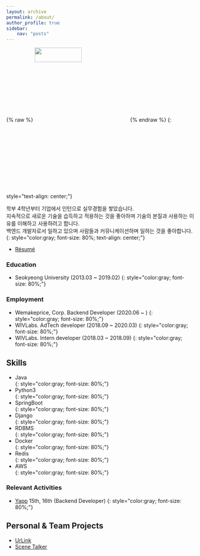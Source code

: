 ```yaml
---
layout: archive
permalink: /about/
author_profile: true
sidebar:
    nav: "posts"
---
```


{% raw %} <img src="https://chohongjae.github.io/assets/img/about.jpeg" alt="" width="50%" height="10%" align="center"> {% endraw %}
{: style="text-align: center;"}

학부 4학년부터 기업에서 인턴으로 실무경험을 쌓았습니다.<br> 
지속적으로 새로운 기술을 습득하고 적용하는 것을 좋아하며 기술의 본질과 사용하는 이유를 이해하고 사용하려고 합니다.<br>
백엔드 개발자로서 일하고 있으며 사람들과 커뮤니케이션하며 일하는 것을 좋아합니다.
{: style="color:gray; font-size: 80%; text-align: center;"}

- [Résumé](https://drive.google.com/file/d/13tFG1lesQQ5DiYpwLPiQkYoFm8a3rgT3/view?usp=sharing)

### Education
- Seokyeong University (2013.03 ~ 2019.02)
{: style="color:gray; font-size: 80%;"}

### Employment
- Wemakeprice, Corp. Backend Developer (2020.06 ~ )
{: style="color:gray; font-size: 80%;"}
- WIVLabs. AdTech developer (2018.09 ~ 2020.03)
{: style="color:gray; font-size: 80%;"}
- WIVLabs. Intern developer (2018.03 ~ 2018.09)
{: style="color:gray; font-size: 80%;"}

<h2>Skills</h2>

<ul class="skill-list">
	<li>Java</li>
	{: style="color:gray; font-size: 80%;"}
	<li>Python3</li>
	{: style="color:gray; font-size: 80%;"}
	<li>SpringBoot</li>
	{: style="color:gray; font-size: 80%;"}
	<li>Django</li>
	{: style="color:gray; font-size: 80%;"}
	<li>RDBMS</li>
	{: style="color:gray; font-size: 80%;"}
	<li>Docker</li>
	{: style="color:gray; font-size: 80%;"}
	<li>Redis</li>
	{: style="color:gray; font-size: 80%;"}
	<li>AWS</li>
	{: style="color:gray; font-size: 80%;"}
</ul>

### Relevant Activities
- [Yapp](http://yapp.co.kr/) 15th, 16th (Backend Developer)
{: style="color:gray; font-size: 80%;"}

<h2>Personal & Team Projects</h2>

<ul>
	<li><a href="https://www.notion.so/c936d72ea9a2415ea8ca5395d8d8cf22">UrLink</a></li>
	<li><a href="https://play.google.com/store/apps/details?id=com.scenetalker.yapp.scenetalker">Scene Talker</a></li>
</ul>


 